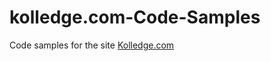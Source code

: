 # kolledge.com-Code-Samples
Code samples for the site <a href="https://kolledge.com">Kolledge.com</a>
